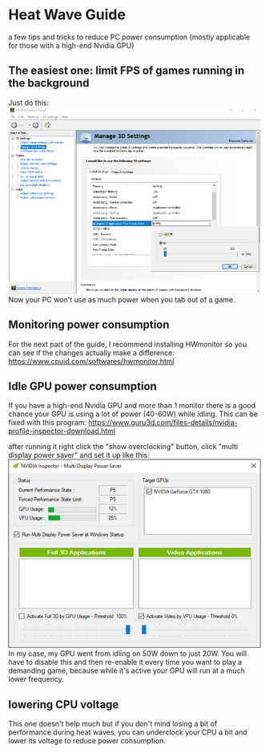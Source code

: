 # Heat Wave Guide
a few tips and tricks to reduce PC power consumption (mostly applicable for those with a high-end Nvidia GPU)

## The easiest one: limit FPS of games running in the background
Just do this:
<img src="https://github.com/Timotheeee/Heat_Wave_Guide/blob/main/fps%20limit.png?raw=true"/>
Now your PC won't use as much power when you tab out of a game.


## Monitoring power consumption
For the next part of the guide, I recommend installing HWmonitor so you can see if the changes actually make a difference: https://www.cpuid.com/softwares/hwmonitor.html

## Idle GPU power consumption
If you have a high-end Nvidia GPU and more than 1 monitor there is a good chance your GPU is using a lot of power (40-60W) while idling. This can be fixed with this program: https://www.guru3d.com/files-details/nvidia-profile-inspector-download.html


after running it right click the "show overclocking" button, click "multi display power saver" and set it up like this:
<img src="https://github.com/Timotheeee/Heat_Wave_Guide/blob/main/display.png?raw=true"/>
In my case, my GPU went from idling on 50W down to just 20W. You will have to disable this and then re-enable it every time you want to play a demanding game, because while it's active your GPU will run at a much lower frequency.

## lowering CPU voltage
This one doesn't help much but if you don't mind losing a bit of performance during heat waves, you can underclock your CPU a bit and lower its voltage to reduce power consumption.

